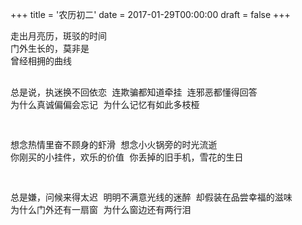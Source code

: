 +++
title = '农历初二'
date = 2017-01-29T00:00:00
draft = false
+++

<div class="poem">
<pre>
走出月亮历，斑驳的时间
门外生长的，莫非是
曾经相拥的曲线

总是说，执迷换不回依恋
连欺骗都知道牵挂
连邪恶都懂得回答
为什么真诚偏偏会忘记
为什么记忆有如此多枝桠

想念热情里奋不顾身的虾滑
想念小火锅旁的时光流逝
你刚买的小挂件，欢乐的价值
你丢掉的旧手机，雪花的生日

总是嫌，问候来得太迟
明明不满意光线的迷醉
却假装在品尝幸福的滋味
为什么门外还有一扇窗
为什么窗边还有两行泪
</pre>
</div>
